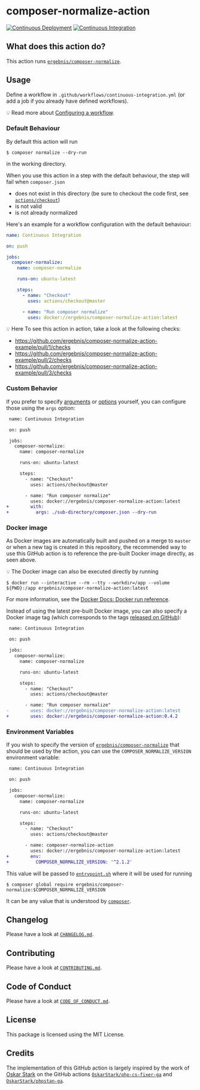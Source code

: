# composer-normalize-action

[![Continuous Deployment](https://github.com/ergebnis/composer-normalize-action/workflows/Continuous%20Deployment/badge.svg)](https://github.com/ergebnis/composer-normalize-action/actions)
[![Continuous Integration](https://github.com/ergebnis/composer-normalize-action/workflows/Continuous%20Integration/badge.svg)](https://github.com/ergebnis/composer-normalize-action/actions)

## What does this action do?

This action runs [`ergebnis/composer-normalize`](https://github.com/ergebnis/composer-normalize).

## Usage

Define a workflow in `.github/workflows/continuous-integration.yml` (or add a job if you already have defined workflows).

:bulb: Read more about [Configuring a workflow](https://help.github.com/en/articles/configuring-a-workflow).

### Default Behaviour

By default this action will run

```
$ composer normalize --dry-run
```

in the working directory.

When you use this action in a step with the default behaviour, the step will fail when `composer.json`

- does not exist in this directory (be sure to checkout the code first, see [`actions/checkout`](https://github.com/actions/checkout))
- is not valid
- is not already normalized

Here's an example for a workflow configuration with the default behaviour:

```yaml
name: Continuous Integration

on: push

jobs:
  composer-normalize:
    name: composer-normalize

    runs-on: ubuntu-latest

    steps:
      - name: "Checkout"
        uses: actions/checkout@master

      - name: "Run composer normalize"
        uses: docker://ergebnis/composer-normalize-action:latest
```

:bulb: Here
To see this action in action, take a look at the following checks:

* https://github.com/ergebnis/composer-normalize-action-example/pull/1/checks
* https://github.com/ergebnis/composer-normalize-action-example/pull/2/checks
* https://github.com/ergebnis/composer-normalize-action-example/pull/3/checks

### Custom Behavior

If you prefer to specify [arguments](https://github.com/ergebnis/composer-normalize/tree/master#arguments) or [options](https://github.com/ergebnis/composer-normalize/master#options) yourself, you can configure those using the `args` option:

```diff
 name: Continuous Integration

 on: push

 jobs:
   composer-normalize:
     name: composer-normalize

     runs-on: ubuntu-latest

     steps:
       - name: "Checkout"
         uses: actions/checkout@master

       - name: "Run composer normalize"
         uses: docker://ergebnis/composer-normalize-action:latest
+        with:
+          args: ./sub-directory/composer.json --dry-run
```

### Docker image

As Docker images are automatically built and pushed on a merge to `master` or when a new tag is created in this repository, the recommended way to use this GitHub action is to reference the pre-built Docker image directly, as seen above.

:bulb: The Docker image can also be executed directly by running

```
$ docker run --interactive --rm --tty --workdir=/app --volume ${PWD}:/app ergebnis/composer-normalize-action:latest
```

For more information, see the [Docker Docs: Docker run reference](https://docs.docker.com/engine/reference/run/).

Instead of using the latest pre-built Docker image, you can also specify a Docker image tag (which corresponds to the tags [released on GitHub](https://github.com/ergebnis/composer-normalize-action/releases)):

```diff
 name: Continuous Integration

 on: push

 jobs:
   composer-normalize:
     name: composer-normalize

     runs-on: ubuntu-latest

     steps:
       - name: "Checkout"
         uses: actions/checkout@master

       - name: "Run composer normalize"
-        uses: docker://ergebnis/composer-normalize-action:latest
+        uses: docker://ergebnis/composer-normalize-action:0.4.2
```

### Environment Variables

If you wish to specify the version of [`ergebnis/composer-normalize`](https://github.com/ergebnis/composer-normalize)  that should be used by the action, you can use the `COMPOSER_NORMALIZE_VERSION` environment variable:

```diff
 name: Continuous Integration

 on: push

 jobs:
   composer-normalize:
     name: composer-normalize

     runs-on: ubuntu-latest

     steps:
       - name: "Checkout"
         uses: actions/checkout@master

       - name: composer-normalize-action
         uses: docker://ergebnis/composer-normalize-action:latest
+        env:
+          COMPOSER_NORMALIZE_VERSION: '^2.1.2'
```

This value will be passed to [`entrypoint.sh`](entrypoint.sh) where it will be used for running

```
$ composer global require ergebnis/composer-normalize:$COMPOSER_NORMALIZE_VERSION
```

It can be any value that is understood by [`composer`](https://getcomposer.org/doc/articles/versions.md).

## Changelog

Please have a look at [`CHANGELOG.md`](CHANGELOG.md).

## Contributing

Please have a look at [`CONTRIBUTING.md`](.github/CONTRIBUTING.md).

## Code of Conduct

Please have a look at [`CODE_OF_CONDUCT.md`](.github/CODE_OF_CONDUCT.md).

## License

This package is licensed using the MIT License.

## Credits

The implementation of this GitHub action is largely inspired by the work of [Oskar Stark](https://github.com/OskarStark) on the GitHub actions [`OskarStark/php-cs-fixer-ga`](https://github.com/OskarStark/php-cs-fixer-ga) and [`OskarStark/phpstan-ga`](https://github.com/OskarStark/phpstan-ga).
